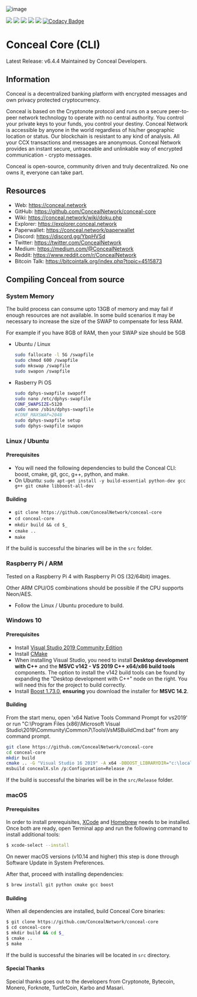 ![image](https://github.com/ConcealNetwork/conceal-imagery/blob/master/tqRGU34m_400x400.jpg)

![](https://github.com/ConcealNetwork/conceal-core/workflows/Ubuntu%2016.04/badge.svg) ![](https://github.com/ConcealNetwork/conceal-core/workflows/Ubuntu%2018.04/badge.svg) ![](https://github.com/ConcealNetwork/conceal-core/workflows/Ubuntu%2020.04/badge.svg) ![](https://github.com/ConcealNetwork/conceal-core/workflows/Windows/badge.svg) ![](https://github.com/ConcealNetwork/conceal-core/workflows/macOS/badge.svg) [![Codacy Badge](https://app.codacy.com/project/badge/Grade/4b47060713f444b8afb5f5284d4b9716)](https://www.codacy.com/manual/cryptokatz/conceal-core?utm_source=github.com&utm_medium=referral&utm_content=cryptokatz/conceal-core&utm_campaign=Badge_Grade)

# Conceal Core (CLI)

Latest Release: v6.4.4
Maintained by Conceal Developers.

## Information

Conceal is a decentralized banking platform with encrypted messages and own privacy protected cryptocurrency.

Conceal is based on the Cryptonote protocol and runs on a secure peer-to-peer network technology to operate with no central authority. You control your private keys to your funds, you control your destiny. Conceal Network is accessible by anyone in the world regardless of his/her geographic location or status. Our blockchain is resistant to any kind of analysis. All your CCX transactions and messages are anonymous. Conceal Network provides an instant secure, untraceable and unlinkable way of encrypted communication - crypto messages.

Conceal is open-source, community driven and truly decentralized. No one owns it, everyone can take part.

## Resources

-   Web: <https://conceal.network>
-   GitHub: <https://github.com/ConcealNetwork/conceal-core>
-   Wiki: <https://conceal.network/wiki/doku.php>
-   Explorer: <https://explorer.conceal.network>
-   Paperwallet: <https://conceal.network/paperwallet>
-   Discord: <https://discord.gg/YbpHVSd>
-   Twitter: <https://twitter.com/ConcealNetwork>
-   Medium: <https://medium.com/@ConcealNetwork>
-   Reddit: <https://www.reddit.com/r/ConcealNetwork>
-   Bitcoin Talk: <https://bitcointalk.org/index.php?topic=4515873>

## Compiling Conceal from source

### System Memory

The build process can consume upto 13GB of memory and may fail if enough resources are not available.
In some build scenarios it may be necessary to increase the size of the SWAP to compensate for less RAM.

For example if you have 8GB of RAM, then your SWAP size should be 5GB

-   Ubuntu / Linux
    ```bash
    sudo fallocate -l 5G /swapfile
    sudo chmod 600 /swapfile
    sudo mkswap /swapfile
    sudo swapon /swapfile
    ```

-   Rasberry Pi OS
    ```bash
    sudo dphys-swapfile swapoff
    sudo nano /etc/dphys-swapfile
    CONF_SWAPSIZE=5120
    sudo nano /sbin/dphys-swapfile
    #CONF_MAXSWAP=2048
    sudo dphys-swapfile setup
    sudo dphys-swapfile swapon
    ```

### Linux / Ubuntu

#### Prerequisites

-   You will need the following dependencies to build the Conceal CLI: boost, cmake, git, gcc, g++, python, and make.
-   On Ubuntu: `sudo apt-get install -y build-essential python-dev gcc g++ git cmake libboost-all-dev`

#### Building

-   `git clone https://github.com/ConcealNetwork/conceal-core`
-   `cd conceal-core`
-   `mkdir build && cd $_`
-   `cmake ..`
-   `make`

If the build is successful the binaries will be in the `src` folder.

### Raspberry Pi / ARM

Tested on a Raspberry Pi 4 with Raspberry Pi OS (32/64bit) images.

Other ARM CPU/OS combinations should be possible if the CPU supports Neon/AES.

-   Follow the Linux / Ubuntu procedure to build.

### Windows 10

#### Prerequisites

-   Install [Visual Studio 2019 Community Edition](https://visualstudio.microsoft.com/thank-you-downloading-visual-studio/?sku=Community&rel=16)
-   Install [CMake](https://cmake.org/download/)
-   When installing Visual Studio, you need to install **Desktop development with C++** and the **MSVC v142 - VS 2019 C++ x64/x86 build tools** components. The option to install the v142 build tools can be found by expanding the "Desktop development with C++" node on the right. You will need this for the project to build correctly.
-   Install [Boost 1.73.0](https://sourceforge.net/projects/boost/files/boost-binaries/1.73.0/boost_1_73_0-msvc-14.2-64.exe/download), **ensuring** you download the installer for **MSVC 14.2**.

#### Building

From the start menu, open 'x64 Native Tools Command Prompt for vs2019' or run "C:\\Program Files (x86)\\Microsoft Visual Studio\\2019\\Community\\Common7\\Tools\\VsMSBuildCmd.bat" from any command prompt.

```bash
git clone https://github.com/ConcealNetwork/conceal-core
cd conceal-core
mkdir build
cmake .. -G "Visual Studio 16 2019" -A x64 -DBOOST_LIBRARYDIR="c:\local\boost_1_73_0\lib64-msvc-14.2"
msbuild concealX.sln /p:Configuration=Release /m
```

If the build is successful the binaries will be in the `src/Release` folder.

### macOS

#### Prerequisites

In order to install prerequisites, [XCode](https://developer.apple.com/xcode/) and [Homebrew](https://brew.sh/) needs to be installed.
Once both are ready, open Terminal app and run the following command to install additional tools:

```bash
$ xcode-select --install
```

On newer macOS versions (v10.14 and higher) this step is done through Software Update in System Preferences.

After that, proceed with installing dependencies:

```bash
$ brew install git python cmake gcc boost
```

#### Building

When all dependencies are installed, build Conceal Core binaries:

```bash
$ git clone https://github.com/ConcealNetwork/conceal-core
$ cd conceal-core
$ mkdir build && cd $_
$ cmake ..
$ make
```

If the build is successful the binaries will be located in `src` directory.

#### Special Thanks

Special thanks goes out to the developers from Cryptonote, Bytecoin, Monero, Forknote, TurtleCoin, Karbo and Masari.
